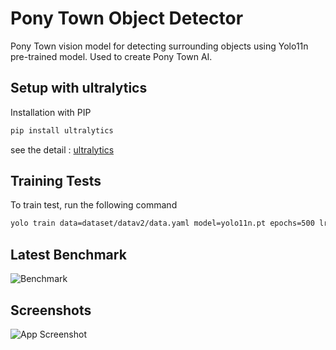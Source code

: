 
# Pony Town Object Detector

Pony Town vision model for detecting surrounding objects using Yolo11n pre-trained model. Used to create Pony Town AI.
## Setup with ultralytics

Installation with PIP

```bash
pip install ultralytics
```

see the detail : [ultralytics](https://docs.ultralytics.com/quickstart/#custom-installation-methods)


## Training Tests

To train test, run the following command

```bash
yolo train data=dataset/datav2/data.yaml model=yolo11n.pt epochs=500 lr0=0.001
```


## Latest Benchmark
![Benchmark](https://i.ibb.co.com/CpvS2QWp/results.png)


## Screenshots

![App Screenshot](https://i.ibb.co.com/SwKzm4Zq/tmpp057msis.png)

